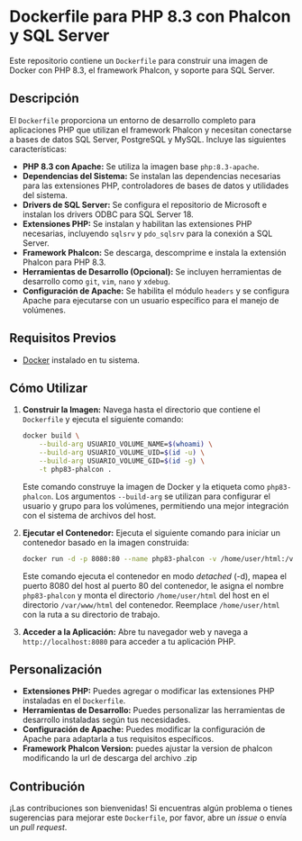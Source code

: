 # Dockerfile para PHP 8.3 con Phalcon y SQL Server

Este repositorio contiene un `Dockerfile` para construir una imagen de Docker con PHP 8.3, el framework Phalcon, y soporte para SQL Server.

## Descripción

El `Dockerfile` proporciona un entorno de desarrollo completo para aplicaciones PHP que utilizan el framework Phalcon y necesitan conectarse a bases de datos SQL Server, PostgreSQL y MySQL. Incluye las siguientes características:

* **PHP 8.3 con Apache:** Se utiliza la imagen base `php:8.3-apache`.
* **Dependencias del Sistema:** Se instalan las dependencias necesarias para las extensiones PHP, controladores de bases de datos y utilidades del sistema.
* **Drivers de SQL Server:** Se configura el repositorio de Microsoft e instalan los drivers ODBC para SQL Server 18.
* **Extensiones PHP:** Se instalan y habilitan las extensiones PHP necesarias, incluyendo `sqlsrv` y `pdo_sqlsrv` para la conexión a SQL Server.
* **Framework Phalcon:** Se descarga, descomprime e instala la extensión Phalcon para PHP 8.3.
* **Herramientas de Desarrollo (Opcional):** Se incluyen herramientas de desarrollo como `git`, `vim`, `nano` y `xdebug`.
* **Configuración de Apache:** Se habilita el módulo `headers` y se configura Apache para ejecutarse con un usuario específico para el manejo de volúmenes.

## Requisitos Previos

* [Docker](https://www.docker.com/) instalado en tu sistema.

## Cómo Utilizar

1.  **Construir la Imagen:**
    Navega hasta el directorio que contiene el `Dockerfile` y ejecuta el siguiente comando:

    ```bash
    docker build \
        --build-arg USUARIO_VOLUME_NAME=$(whoami) \
        --build-arg USUARIO_VOLUME_UID=$(id -u) \
        --build-arg USUARIO_VOLUME_GID=$(id -g) \
        -t php83-phalcon .
    ```

    Este comando construye la imagen de Docker y la etiqueta como `php83-phalcon`. Los argumentos `--build-arg` se utilizan para configurar el usuario y grupo para los volúmenes, permitiendo una mejor integración con el sistema de archivos del host.

2.  **Ejecutar el Contenedor:**
    Ejecuta el siguiente comando para iniciar un contenedor basado en la imagen construida:

    ```bash
    docker run -d -p 8080:80 --name php83-phalcon -v /home/user/html:/var/www/html php83-phalcon:latest
    ```

    Este comando ejecuta el contenedor en modo *detached* (-d), mapea el puerto 8080 del host al puerto 80 del contenedor, le asigna el nombre `php83-phalcon` y monta el directorio `/home/user/html` del host en el directorio `/var/www/html` del contenedor. Reemplace `/home/user/html` con la ruta a su directorio de trabajo.

3.  **Acceder a la Aplicación:**
    Abre tu navegador web y navega a `http://localhost:8080` para acceder a tu aplicación PHP.

## Personalización

* **Extensiones PHP:** Puedes agregar o modificar las extensiones PHP instaladas en el `Dockerfile`.
* **Herramientas de Desarrollo:** Puedes personalizar las herramientas de desarrollo instaladas según tus necesidades.
* **Configuración de Apache:** Puedes modificar la configuración de Apache para adaptarla a tus requisitos específicos.
* **Framework Phalcon Version:** puedes ajustar la version de phalcon modificando la url de descarga del archivo .zip

## Contribución

¡Las contribuciones son bienvenidas! Si encuentras algún problema o tienes sugerencias para mejorar este `Dockerfile`, por favor, abre un *issue* o envía un *pull request*.

